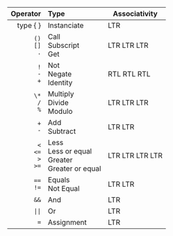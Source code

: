 |                               Operator | Type                                                          | Associativity   |
| -------------------------------------: | :------------------------------------------------------------ | --------------- |
|                               type { } | Instanciate                                                   | LTR             |
|            `()` <br /> `[]` <br /> `.` | Call <br/> Subscript <br/> Get                                | LTR LTR LTR     |
|              `!` <br /> `-` <br /> `+` | Not <br/> Negate <br/> Identity                               | RTL RTL RTL     |
|             `\*` <br /> `/` <br /> `%` | Multiply <br/> Divide <br/> Modulo                            | LTR LTR LTR     |
|                         `+` <br /> `-` | Add <br/> Subtract                                            | LTR LTR         |
| `<` <br /> `<=` <br /> `>` <br /> `>=` | Less <br/> Less or equal <br/> Greater <br/> Greater or equal | LTR LTR LTR LTR |
|                       `==` <br /> `!=` | Equals <br/> Not Equal                                        | LTR LTR         |
|                                   `&&` | And                                                           | LTR             |
|                                 `\|\|` | Or                                                            | LTR             |
|                                    `=` | Assignment                                                    | LTR             |
